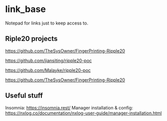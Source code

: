 # link_base
Notepad for links just to keep access to.

## Riple20 projects ##

https://github.com/TheSysOwner/FingerPrinting-Ripple20

https://github.com/jiansiting/ripple20-poc

https://github.com/Malayke/ripple20-poc

https://github.com/TheSysOwner/FingerPrinting-Ripple20


## Useful stuff ##

Insomnia: https://insomnia.rest/
Manager installation & config: https://nxlog.co/documentation/nxlog-user-guide/manager-installation.html
